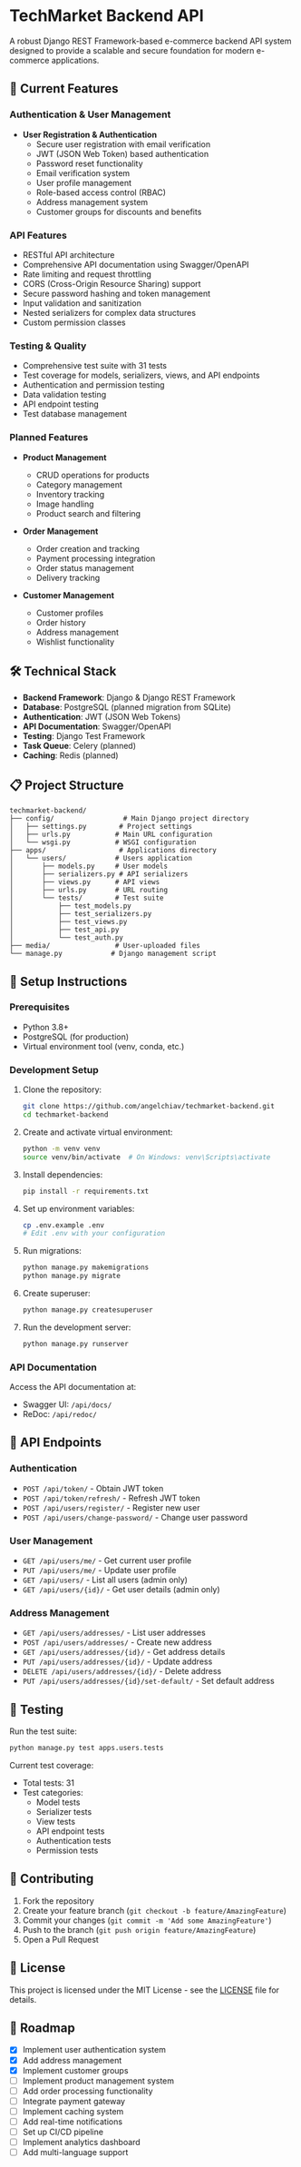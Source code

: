# TechMarket Backend API

A robust Django REST Framework-based e-commerce backend API system designed to provide a scalable and secure foundation for modern e-commerce applications.

## 🚀 Current Features

### Authentication & User Management
- **User Registration & Authentication**
  - Secure user registration with email verification
  - JWT (JSON Web Token) based authentication
  - Password reset functionality
  - Email verification system
  - User profile management
  - Role-based access control (RBAC)
  - Address management system
  - Customer groups for discounts and benefits

### API Features
- RESTful API architecture
- Comprehensive API documentation using Swagger/OpenAPI
- Rate limiting and request throttling
- CORS (Cross-Origin Resource Sharing) support
- Secure password hashing and token management
- Input validation and sanitization
- Nested serializers for complex data structures
- Custom permission classes

### Testing & Quality
- Comprehensive test suite with 31 tests
- Test coverage for models, serializers, views, and API endpoints
- Authentication and permission testing
- Data validation testing
- API endpoint testing
- Test database management

### Planned Features
- **Product Management**
  - CRUD operations for products
  - Category management
  - Inventory tracking
  - Image handling
  - Product search and filtering

- **Order Management**
  - Order creation and tracking
  - Payment processing integration
  - Order status management
  - Delivery tracking

- **Customer Management**
  - Customer profiles
  - Order history
  - Address management
  - Wishlist functionality

## 🛠️ Technical Stack
- **Backend Framework**: Django & Django REST Framework
- **Database**: PostgreSQL (planned migration from SQLite)
- **Authentication**: JWT (JSON Web Tokens)
- **API Documentation**: Swagger/OpenAPI
- **Testing**: Django Test Framework
- **Task Queue**: Celery (planned)
- **Caching**: Redis (planned)

## 📋 Project Structure
```
techmarket-backend/
├── config/                 # Main Django project directory
│   ├── settings.py        # Project settings
│   ├── urls.py           # Main URL configuration
│   └── wsgi.py           # WSGI configuration
├── apps/                  # Applications directory
│   └── users/            # Users application
│       ├── models.py     # User models
│       ├── serializers.py # API serializers
│       ├── views.py      # API views
│       ├── urls.py       # URL routing
│       └── tests/        # Test suite
│           ├── test_models.py
│           ├── test_serializers.py
│           ├── test_views.py
│           ├── test_api.py
│           └── test_auth.py
├── media/                # User-uploaded files
└── manage.py            # Django management script
```

## 🔧 Setup Instructions

### Prerequisites
- Python 3.8+
- PostgreSQL (for production)
- Virtual environment tool (venv, conda, etc.)

### Development Setup
1. Clone the repository:
   ```bash
   git clone https://github.com/angelchiav/techmarket-backend.git
   cd techmarket-backend
   ```

2. Create and activate virtual environment:
   ```bash
   python -m venv venv
   source venv/bin/activate  # On Windows: venv\Scripts\activate
   ```

3. Install dependencies:
   ```bash
   pip install -r requirements.txt
   ```

4. Set up environment variables:
   ```bash
   cp .env.example .env
   # Edit .env with your configuration
   ```

5. Run migrations:
   ```bash
   python manage.py makemigrations
   python manage.py migrate
   ```

6. Create superuser:
   ```bash
   python manage.py createsuperuser
   ```

7. Run the development server:
   ```bash
   python manage.py runserver
   ```

### API Documentation
Access the API documentation at:
- Swagger UI: `/api/docs/`
- ReDoc: `/api/redoc/`

## 🔐 API Endpoints

### Authentication
- `POST /api/token/` - Obtain JWT token
- `POST /api/token/refresh/` - Refresh JWT token
- `POST /api/users/register/` - Register new user
- `POST /api/users/change-password/` - Change user password

### User Management
- `GET /api/users/me/` - Get current user profile
- `PUT /api/users/me/` - Update user profile
- `GET /api/users/` - List all users (admin only)
- `GET /api/users/{id}/` - Get user details (admin only)

### Address Management
- `GET /api/users/addresses/` - List user addresses
- `POST /api/users/addresses/` - Create new address
- `GET /api/users/addresses/{id}/` - Get address details
- `PUT /api/users/addresses/{id}/` - Update address
- `DELETE /api/users/addresses/{id}/` - Delete address
- `PUT /api/users/addresses/{id}/set-default/` - Set default address

## 🧪 Testing
Run the test suite:
```bash
python manage.py test apps.users.tests
```

Current test coverage:
- Total tests: 31
- Test categories:
  - Model tests
  - Serializer tests
  - View tests
  - API endpoint tests
  - Authentication tests
  - Permission tests

## 📝 Contributing
1. Fork the repository
2. Create your feature branch (`git checkout -b feature/AmazingFeature`)
3. Commit your changes (`git commit -m 'Add some AmazingFeature'`)
4. Push to the branch (`git push origin feature/AmazingFeature`)
5. Open a Pull Request

## 📄 License
This project is licensed under the MIT License - see the [LICENSE](LICENSE) file for details.

## 🔮 Roadmap
- [x] Implement user authentication system
- [x] Add address management
- [x] Implement customer groups
- [ ] Implement product management system
- [ ] Add order processing functionality
- [ ] Integrate payment gateway
- [ ] Implement caching system
- [ ] Add real-time notifications
- [ ] Set up CI/CD pipeline
- [ ] Implement analytics dashboard
- [ ] Add multi-language support
